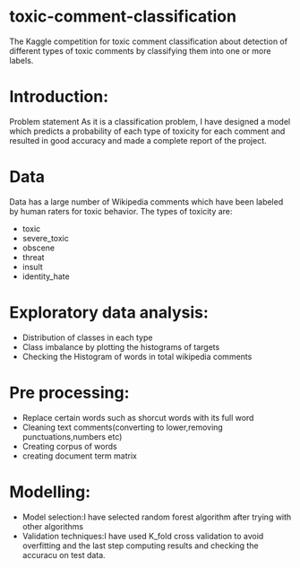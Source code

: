 # toxic-comment-classification
The Kaggle competition for toxic comment classification about detection of different types of toxic comments by 
classifying them into one or more labels.

# 
# Introduction:
Problem statement
As it is a classification problem, I have designed a model which predicts a probability of each type of toxicity for each comment and resulted in good accuracy and made a complete report of the project.
# Data

Data has a large number of Wikipedia comments which have been labeled by human raters for toxic behavior. The types of toxicity are:

* toxic
* severe_toxic
* obscene
* threat
* insult
* identity_hate
# Exploratory data analysis:

* Distribution of classes in each type
* Class imbalance by plotting the histograms of targets
* Checking the Histogram of words in total wikipedia comments
# Pre processing:

* Replace certain words such as shorcut words with its full word
* Cleaning text comments(converting to lower,removing punctuations,numbers etc)
* Creating corpus of words
* creating document term matrix
# Modelling:

* Model selection:I have selected random forest algorithm after trying with other algorithms 
* Validation techniques:I have used K_fold cross validation to avoid overfitting
 and the last step computing results and checking the accuracu on test data.


